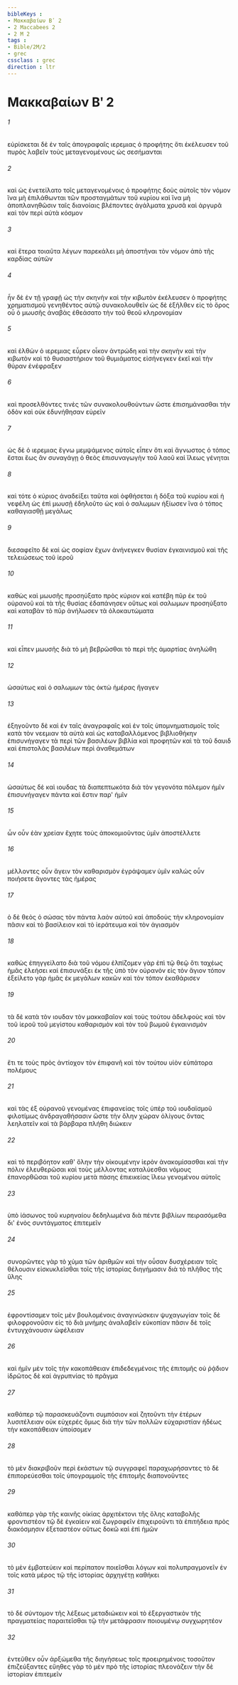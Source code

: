 ```yaml
---
bibleKeys : 
- Μακκαβαίων Βʹ 2
- 2 Maccabees 2
- 2 M 2
tags : 
- Bible/2M/2
- grec
cssclass : grec
direction : ltr
---
```


# Μακκαβαίων Βʹ 2

###### 1
εὑρίσκεται δὲ ἐν ταῖς ἀπογραφαῖς ιερεμιας ὁ προφήτης ὅτι ἐκέλευσεν τοῦ πυρὸς λαβεῖν τοὺς μεταγενομένους ὡς σεσήμανται
###### 2
καὶ ὡς ἐνετείλατο τοῖς μεταγενομένοις ὁ προφήτης δοὺς αὐτοῖς τὸν νόμον ἵνα μὴ ἐπιλάθωνται τῶν προσταγμάτων τοῦ κυρίου καὶ ἵνα μὴ ἀποπλανηθῶσιν ταῖς διανοίαις βλέποντες ἀγάλματα χρυσᾶ καὶ ἀργυρᾶ καὶ τὸν περὶ αὐτὰ κόσμον
###### 3
καὶ ἕτερα τοιαῦτα λέγων παρεκάλει μὴ ἀποστῆναι τὸν νόμον ἀπὸ τῆς καρδίας αὐτῶν
###### 4
ἦν δὲ ἐν τῇ γραφῇ ὡς τὴν σκηνὴν καὶ τὴν κιβωτὸν ἐκέλευσεν ὁ προφήτης χρηματισμοῦ γενηθέντος αὐτῷ συνακολουθεῖν ὡς δὲ ἐξῆλθεν εἰς τὸ ὄρος οὗ ὁ μωυσῆς ἀναβὰς ἐθεάσατο τὴν τοῦ θεοῦ κληρονομίαν
###### 5
καὶ ἐλθὼν ὁ ιερεμιας εὗρεν οἶκον ἀντρώδη καὶ τὴν σκηνὴν καὶ τὴν κιβωτὸν καὶ τὸ θυσιαστήριον τοῦ θυμιάματος εἰσήνεγκεν ἐκεῖ καὶ τὴν θύραν ἐνέφραξεν
###### 6
καὶ προσελθόντες τινὲς τῶν συνακολουθούντων ὥστε ἐπισημάνασθαι τὴν ὁδὸν καὶ οὐκ ἐδυνήθησαν εὑρεῖν
###### 7
ὡς δὲ ὁ ιερεμιας ἔγνω μεμψάμενος αὐτοῖς εἶπεν ὅτι καὶ ἄγνωστος ὁ τόπος ἔσται ἕως ἂν συναγάγῃ ὁ θεὸς ἐπισυναγωγὴν τοῦ λαοῦ καὶ ἵλεως γένηται
###### 8
καὶ τότε ὁ κύριος ἀναδείξει ταῦτα καὶ ὀφθήσεται ἡ δόξα τοῦ κυρίου καὶ ἡ νεφέλη ὡς ἐπὶ μωυσῇ ἐδηλοῦτο ὡς καὶ ὁ σαλωμων ἠξίωσεν ἵνα ὁ τόπος καθαγιασθῇ μεγάλως
###### 9
διεσαφεῖτο δὲ καὶ ὡς σοφίαν ἔχων ἀνήνεγκεν θυσίαν ἐγκαινισμοῦ καὶ τῆς τελειώσεως τοῦ ἱεροῦ
###### 10
καθὼς καὶ μωυσῆς προσηύξατο πρὸς κύριον καὶ κατέβη πῦρ ἐκ τοῦ οὐρανοῦ καὶ τὰ τῆς θυσίας ἐδαπάνησεν οὕτως καὶ σαλωμων προσηύξατο καὶ καταβὰν τὸ πῦρ ἀνήλωσεν τὰ ὁλοκαυτώματα
###### 11
καὶ εἶπεν μωυσῆς διὰ τὸ μὴ βεβρῶσθαι τὸ περὶ τῆς ἁμαρτίας ἀνηλώθη
###### 12
ὡσαύτως καὶ ὁ σαλωμων τὰς ὀκτὼ ἡμέρας ἤγαγεν
###### 13
ἐξηγοῦντο δὲ καὶ ἐν ταῖς ἀναγραφαῖς καὶ ἐν τοῖς ὑπομνηματισμοῖς τοῖς κατὰ τὸν νεεμιαν τὰ αὐτὰ καὶ ὡς καταβαλλόμενος βιβλιοθήκην ἐπισυνήγαγεν τὰ περὶ τῶν βασιλέων βιβλία καὶ προφητῶν καὶ τὰ τοῦ δαυιδ καὶ ἐπιστολὰς βασιλέων περὶ ἀναθεμάτων
###### 14
ὡσαύτως δὲ καὶ ιουδας τὰ διαπεπτωκότα διὰ τὸν γεγονότα πόλεμον ἡμῖν ἐπισυνήγαγεν πάντα καὶ ἔστιν παρ' ἡμῖν
###### 15
ὧν οὖν ἐὰν χρείαν ἔχητε τοὺς ἀποκομιοῦντας ὑμῖν ἀποστέλλετε
###### 16
μέλλοντες οὖν ἄγειν τὸν καθαρισμὸν ἐγράψαμεν ὑμῖν καλώς οὖν ποιήσετε ἄγοντες τὰς ἡμέρας
###### 17
ὁ δὲ θεὸς ὁ σώσας τὸν πάντα λαὸν αὐτοῦ καὶ ἀποδοὺς τὴν κληρονομίαν πᾶσιν καὶ τὸ βασίλειον καὶ τὸ ἱεράτευμα καὶ τὸν ἁγιασμόν
###### 18
καθὼς ἐπηγγείλατο διὰ τοῦ νόμου ἐλπίζομεν γὰρ ἐπὶ τῷ θεῷ ὅτι ταχέως ἡμᾶς ἐλεήσει καὶ ἐπισυνάξει ἐκ τῆς ὑπὸ τὸν οὐρανὸν εἰς τὸν ἅγιον τόπον ἐξείλετο γὰρ ἡμᾶς ἐκ μεγάλων κακῶν καὶ τὸν τόπον ἐκαθάρισεν
###### 19
τὰ δὲ κατὰ τὸν ιουδαν τὸν μακκαβαῖον καὶ τοὺς τούτου ἀδελφοὺς καὶ τὸν τοῦ ἱεροῦ τοῦ μεγίστου καθαρισμὸν καὶ τὸν τοῦ βωμοῦ ἐγκαινισμὸν
###### 20
ἔτι τε τοὺς πρὸς ἀντίοχον τὸν ἐπιφανῆ καὶ τὸν τούτου υἱὸν εὐπάτορα πολέμους
###### 21
καὶ τὰς ἐξ οὐρανοῦ γενομένας ἐπιφανείας τοῖς ὑπὲρ τοῦ ιουδαϊσμοῦ φιλοτίμως ἀνδραγαθήσασιν ὥστε τὴν ὅλην χώραν ὀλίγους ὄντας λεηλατεῖν καὶ τὰ βάρβαρα πλήθη διώκειν
###### 22
καὶ τὸ περιβόητον καθ' ὅλην τὴν οἰκουμένην ἱερὸν ἀνακομίσασθαι καὶ τὴν πόλιν ἐλευθερῶσαι καὶ τοὺς μέλλοντας καταλύεσθαι νόμους ἐπανορθῶσαι τοῦ κυρίου μετὰ πάσης ἐπιεικείας ἵλεω γενομένου αὐτοῖς
###### 23
ὑπὸ ἰάσωνος τοῦ κυρηναίου δεδηλωμένα διὰ πέντε βιβλίων πειρασόμεθα δι' ἑνὸς συντάγματος ἐπιτεμεῖν
###### 24
συνορῶντες γὰρ τὸ χύμα τῶν ἀριθμῶν καὶ τὴν οὖσαν δυσχέρειαν τοῖς θέλουσιν εἰσκυκλεῖσθαι τοῖς τῆς ἱστορίας διηγήμασιν διὰ τὸ πλῆθος τῆς ὕλης
###### 25
ἐφροντίσαμεν τοῖς μὲν βουλομένοις ἀναγινώσκειν ψυχαγωγίαν τοῖς δὲ φιλοφρονοῦσιν εἰς τὸ διὰ μνήμης ἀναλαβεῖν εὐκοπίαν πᾶσιν δὲ τοῖς ἐντυγχάνουσιν ὠφέλειαν
###### 26
καὶ ἡμῖν μὲν τοῖς τὴν κακοπάθειαν ἐπιδεδεγμένοις τῆς ἐπιτομῆς οὐ ῥᾴδιον ἱδρῶτος δὲ καὶ ἀγρυπνίας τὸ πρᾶγμα
###### 27
καθάπερ τῷ παρασκευάζοντι συμπόσιον καὶ ζητοῦντι τὴν ἑτέρων λυσιτέλειαν οὐκ εὐχερές ὅμως διὰ τὴν τῶν πολλῶν εὐχαριστίαν ἡδέως τὴν κακοπάθειαν ὑποίσομεν
###### 28
τὸ μὲν διακριβοῦν περὶ ἑκάστων τῷ συγγραφεῖ παραχωρήσαντες τὸ δὲ ἐπιπορεύεσθαι τοῖς ὑπογραμμοῖς τῆς ἐπιτομῆς διαπονοῦντες
###### 29
καθάπερ γὰρ τῆς καινῆς οἰκίας ἀρχιτέκτονι τῆς ὅλης καταβολῆς φροντιστέον τῷ δὲ ἐγκαίειν καὶ ζωγραφεῖν ἐπιχειροῦντι τὰ ἐπιτήδεια πρὸς διακόσμησιν ἐξεταστέον οὕτως δοκῶ καὶ ἐπὶ ἡμῶν
###### 30
τὸ μὲν ἐμβατεύειν καὶ περίπατον ποιεῖσθαι λόγων καὶ πολυπραγμονεῖν ἐν τοῖς κατὰ μέρος τῷ τῆς ἱστορίας ἀρχηγέτῃ καθήκει
###### 31
τὸ δὲ σύντομον τῆς λέξεως μεταδιώκειν καὶ τὸ ἐξεργαστικὸν τῆς πραγματείας παραιτεῖσθαι τῷ τὴν μετάφρασιν ποιουμένῳ συγχωρητέον
###### 32
ἐντεῦθεν οὖν ἀρξώμεθα τῆς διηγήσεως τοῖς προειρημένοις τοσοῦτον ἐπιζεύξαντες εὔηθες γὰρ τὸ μὲν πρὸ τῆς ἱστορίας πλεονάζειν τὴν δὲ ἱστορίαν ἐπιτεμεῖν
